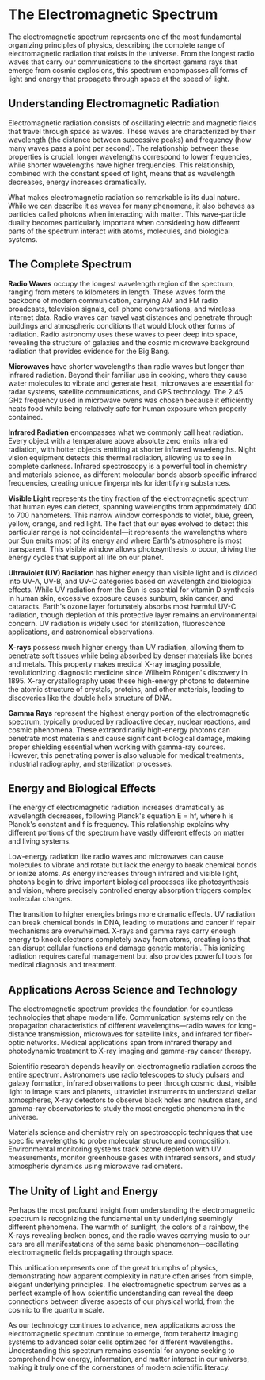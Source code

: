 # The Electromagnetic Spectrum

The electromagnetic spectrum represents one of the most fundamental organizing principles of physics, describing the complete range of electromagnetic radiation that exists in the universe. From the longest radio waves that carry our communications to the shortest gamma rays that emerge from cosmic explosions, this spectrum encompasses all forms of light and energy that propagate through space at the speed of light.

## Understanding Electromagnetic Radiation

Electromagnetic radiation consists of oscillating electric and magnetic fields that travel through space as waves. These waves are characterized by their wavelength (the distance between successive peaks) and frequency (how many waves pass a point per second). The relationship between these properties is crucial: longer wavelengths correspond to lower frequencies, while shorter wavelengths have higher frequencies. This relationship, combined with the constant speed of light, means that as wavelength decreases, energy increases dramatically.

What makes electromagnetic radiation so remarkable is its dual nature. While we can describe it as waves for many phenomena, it also behaves as particles called photons when interacting with matter. This wave-particle duality becomes particularly important when considering how different parts of the spectrum interact with atoms, molecules, and biological systems.

## The Complete Spectrum

**Radio Waves** occupy the longest wavelength region of the spectrum, ranging from meters to kilometers in length. These waves form the backbone of modern communication, carrying AM and FM radio broadcasts, television signals, cell phone conversations, and wireless internet data. Radio waves can travel vast distances and penetrate through buildings and atmospheric conditions that would block other forms of radiation. Radio astronomy uses these waves to peer deep into space, revealing the structure of galaxies and the cosmic microwave background radiation that provides evidence for the Big Bang.

**Microwaves** have shorter wavelengths than radio waves but longer than infrared radiation. Beyond their familiar use in cooking, where they cause water molecules to vibrate and generate heat, microwaves are essential for radar systems, satellite communications, and GPS technology. The 2.45 GHz frequency used in microwave ovens was chosen because it efficiently heats food while being relatively safe for human exposure when properly contained.

**Infrared Radiation** encompasses what we commonly call heat radiation. Every object with a temperature above absolute zero emits infrared radiation, with hotter objects emitting at shorter infrared wavelengths. Night vision equipment detects this thermal radiation, allowing us to see in complete darkness. Infrared spectroscopy is a powerful tool in chemistry and materials science, as different molecular bonds absorb specific infrared frequencies, creating unique fingerprints for identifying substances.

**Visible Light** represents the tiny fraction of the electromagnetic spectrum that human eyes can detect, spanning wavelengths from approximately 400 to 700 nanometers. This narrow window corresponds to violet, blue, green, yellow, orange, and red light. The fact that our eyes evolved to detect this particular range is not coincidental—it represents the wavelengths where our Sun emits most of its energy and where Earth's atmosphere is most transparent. This visible window allows photosynthesis to occur, driving the energy cycles that support all life on our planet.

**Ultraviolet (UV) Radiation** has higher energy than visible light and is divided into UV-A, UV-B, and UV-C categories based on wavelength and biological effects. While UV radiation from the Sun is essential for vitamin D synthesis in human skin, excessive exposure causes sunburn, skin cancer, and cataracts. Earth's ozone layer fortunately absorbs most harmful UV-C radiation, though depletion of this protective layer remains an environmental concern. UV radiation is widely used for sterilization, fluorescence applications, and astronomical observations.

**X-rays** possess much higher energy than UV radiation, allowing them to penetrate soft tissues while being absorbed by denser materials like bones and metals. This property makes medical X-ray imaging possible, revolutionizing diagnostic medicine since Wilhelm Röntgen's discovery in 1895. X-ray crystallography uses these high-energy photons to determine the atomic structure of crystals, proteins, and other materials, leading to discoveries like the double helix structure of DNA.

**Gamma Rays** represent the highest energy portion of the electromagnetic spectrum, typically produced by radioactive decay, nuclear reactions, and cosmic phenomena. These extraordinarily high-energy photons can penetrate most materials and cause significant biological damage, making proper shielding essential when working with gamma-ray sources. However, this penetrating power is also valuable for medical treatments, industrial radiography, and sterilization processes.

## Energy and Biological Effects

The energy of electromagnetic radiation increases dramatically as wavelength decreases, following Planck's equation E = hf, where h is Planck's constant and f is frequency. This relationship explains why different portions of the spectrum have vastly different effects on matter and living systems.

Low-energy radiation like radio waves and microwaves can cause molecules to vibrate and rotate but lack the energy to break chemical bonds or ionize atoms. As energy increases through infrared and visible light, photons begin to drive important biological processes like photosynthesis and vision, where precisely controlled energy absorption triggers complex molecular changes.

The transition to higher energies brings more dramatic effects. UV radiation can break chemical bonds in DNA, leading to mutations and cancer if repair mechanisms are overwhelmed. X-rays and gamma rays carry enough energy to knock electrons completely away from atoms, creating ions that can disrupt cellular functions and damage genetic material. This ionizing radiation requires careful management but also provides powerful tools for medical diagnosis and treatment.

## Applications Across Science and Technology

The electromagnetic spectrum provides the foundation for countless technologies that shape modern life. Communication systems rely on the propagation characteristics of different wavelengths—radio waves for long-distance transmission, microwaves for satellite links, and infrared for fiber-optic networks. Medical applications span from infrared therapy and photodynamic treatment to X-ray imaging and gamma-ray cancer therapy.

Scientific research depends heavily on electromagnetic radiation across the entire spectrum. Astronomers use radio telescopes to study pulsars and galaxy formation, infrared observations to peer through cosmic dust, visible light to image stars and planets, ultraviolet instruments to understand stellar atmospheres, X-ray detectors to observe black holes and neutron stars, and gamma-ray observatories to study the most energetic phenomena in the universe.

Materials science and chemistry rely on spectroscopic techniques that use specific wavelengths to probe molecular structure and composition. Environmental monitoring systems track ozone depletion with UV measurements, monitor greenhouse gases with infrared sensors, and study atmospheric dynamics using microwave radiometers.

## The Unity of Light and Energy

Perhaps the most profound insight from understanding the electromagnetic spectrum is recognizing the fundamental unity underlying seemingly different phenomena. The warmth of sunlight, the colors of a rainbow, the X-rays revealing broken bones, and the radio waves carrying music to our cars are all manifestations of the same basic phenomenon—oscillating electromagnetic fields propagating through space.

This unification represents one of the great triumphs of physics, demonstrating how apparent complexity in nature often arises from simple, elegant underlying principles. The electromagnetic spectrum serves as a perfect example of how scientific understanding can reveal the deep connections between diverse aspects of our physical world, from the cosmic to the quantum scale.

As our technology continues to advance, new applications across the electromagnetic spectrum continue to emerge, from terahertz imaging systems to advanced solar cells optimized for different wavelengths. Understanding this spectrum remains essential for anyone seeking to comprehend how energy, information, and matter interact in our universe, making it truly one of the cornerstones of modern scientific literacy.